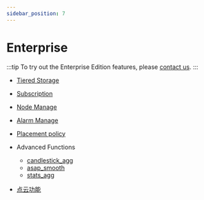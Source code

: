 ```yaml
---
sidebar_position: 7
---
```


# Enterprise

:::tip
To try out the Enterprise Edition features, please [contact us](https://jinshuju.net/f/qrj9lq).
:::

- [Tiered Storage](../manage/tiered_storage.md)

- [Subscription](../manage/subscriptions.md)

- [Node Manage](../manage/node_manage.md)

- [Alarm Manage](../manage/alarm_manage.md)

- [Placement policy](../manage/placement_policy.md)

- Advanced Functions
  - [candlestick_agg](../reference/sql.md#candlestick-agg)
  * [asap_smooth](../reference/sql.md#asap-smooth)
  * [stats_agg](../reference/sql.md#stats-agg)

- [点云功能](./point_cloud.md)

